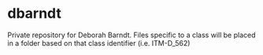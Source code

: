 # dbarndt
 Private repository for Deborah Barndt.  Files specific to a class will be placed in a folder based on that class identifier (i.e. ITM-D_562)
